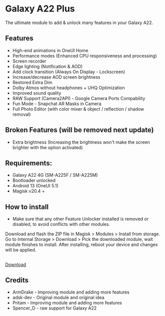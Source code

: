 # Galaxy A22 Plus
The ultimate module to add & unlock many features in your Galaxy A22.

## Features
- High-end animations in OneUI Home
- Performance modes (Enhanced CPU responsiveness and processing)
- Screen recorder
- Edge lighting (Notification & AOD)
- Add clock transition (Always On Display - Lockscreen)
- Increase/decrease AOD screen brightness
- Restored Extra Dim
- Dolby Atmos without headphones + UHQ Optimization
- Improved sound quality
- RAW Support (Camera2API) - Google Camera Ports Compability
- Fun Mode - Snapchat AR Masks in Camera
- Full Photo Editor (with color mixer & object / reflection / shadow removal)

## Broken Features (will be removed next update)
- Extra brightness (Increasing the brightness won't make the screen brighter with the option activated)


## Requirements:
- Galaxy A22 4G (SM-A225F / SM-A225M)
- Bootloader unlocked
- Android 13 (OneUI 5.1)
- Magisk v20.4 +

## How to install
- Make sure that any other Feature Unlocker installed is removed or disabled, to avoid conflicts with other modules.

Download and flash the ZIP file in Magisk > Modules > Install from storage.
 Go to Internal Storage > Download > Pick the downloaded module, wait module finishes to install.
 After installing, reboot your device and changes will be applied.
##
[Download](https://drive.google.com/drive/folders/1L8rl6gkutKR7beqKdbwZiPn9LdNtrg5h?usp=drive_link)
## Credits
- ArmDrake - Improving module and adding more features
- adsk-dev - Original module and original idea
- Pritam - Improving module and adding more features
- Spencer_D - raw support for Galaxy A22
